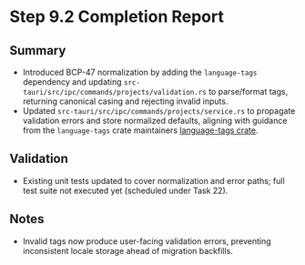 # Step 9.2 Completion Report

## Summary
- Introduced BCP-47 normalization by adding the `language-tags` dependency and updating `src-tauri/src/ipc/commands/projects/validation.rs` to parse/format tags, returning canonical casing and rejecting invalid inputs.
- Updated `src-tauri/src/ipc/commands/projects/service.rs` to propagate validation errors and store normalized defaults, aligning with guidance from the `language-tags` crate maintainers [language-tags crate](https://github.com/pyfisch/rust-language-tags).

## Validation
- Existing unit tests updated to cover normalization and error paths; full test suite not executed yet (scheduled under Task 22).

## Notes
- Invalid tags now produce user-facing validation errors, preventing inconsistent locale storage ahead of migration backfills.
